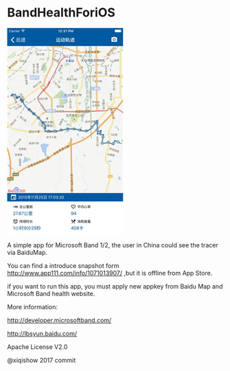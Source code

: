 # BandHealthForiOS

 ![image](https://github.com/xiqishow/BandHealthForiOS/blob/master/screenshots/1.jpg)

A simple app for Microsoft Band 1/2, the user in China could see the tracer via BaiduMap.

You can find a introduce snapshot form http://www.app111.com/info/1071013907/ ,but it is offline from App Store.

if you want to run this app, you must apply new appkey from Baidu Map and Microsoft Band health website.

More information:

http://developer.microsoftband.com/

http://lbsyun.baidu.com/

Apache License V2.0

@xiqishow 2017 commit
